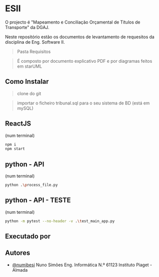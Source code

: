 # ESII

O projecto é "Mapeamento e Conciliação Orçamental de Títulos de Transporte" da DGAJ.

Neste repositório estão os documentos de levantamento de requesitos da disciplina de Eng. Software II.

> Pasta Requisitos

> É composto por documento explicativo PDF e por diagramas feitos em starUML

## Como Instalar

> clone do git

> importar o ficheiro tribunal.sql para o seu sistema de BD (está em mySQL)

## ReactJS
(num terminal)

```bash
npm i
npm start
```

## python - API
(num terminal)

```bash
python .\process_file.py
```

## python - API - TESTE
(num terminal)

```bash
python -m pytest --no-header -v .\test_main_app.py
```

## Executado por

## Autores

- [@numibesi](https://www.github.com/numibesi)
Nuno Simões Eng. Informática N.º 61123 Instituto Piaget - Almada
